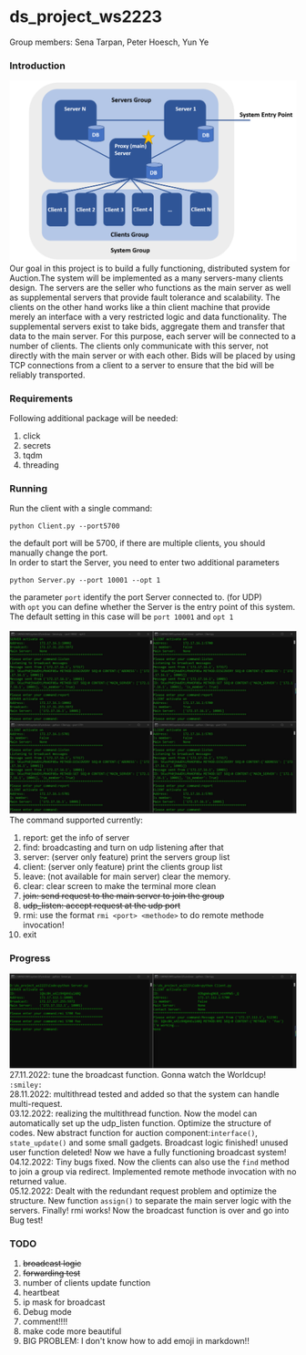 # ds_project_ws2223
Group members: Sena Tarpan, Peter Hoesch, Yun Ye <br>

### Introduction
![model](img/System%20Architecture.png)
Our goal in this project is to build a fully functioning, distributed system for Auction.The system will be implemented as a many servers-many clients design. The servers are the seller who functions as the main server as well as supplemental servers that provide fault tolerance and scalability. The clients on the other hand works like a thin client machine that provide merely an interface with a very restricted logic and data functionality. The supplemental servers exist to take bids, aggregate them and transfer that data to the main server. For this purpose, each server will be connected to a number of clients. The clients only communicate with this server, not directly with the main server or with each other. Bids will be placed by using TCP connections from a client to a server to ensure that the bid will be reliably transported.
### Requirements<br>
Following additional package will be needed:
1. click
2. secrets
3. tqdm
4. threading
### Running<br>
Run the client with a single command:
```
python Client.py --port5700
```
the default port will be 5700, if there are multiple clients, you should manually change the port.<br>
In order to start the Server, you need to enter two additional parameters
```
python Server.py --port 10001 --opt 1
```
the parameter `port` identify the port Server connected to. (for UDP) <br>
with `opt` you can define whether the Server is the entry point of this system. The default setting in this case will be `port 10001` and `opt 1` <br><br>
![terminal](img/broadcast.jpg ) <br>
The command supported currently:
1. report: get the info of server
2. find: broadcasting and turn on udp listening after that
3. server: (server only feature) print the servers group list
4. client: (server only feature) print the clients group list
5. leave: (not available for main server) clear the memory.
6. clear: clear screen to make the terminal more clean
7. ~~join: send request to the main server to join the group~~
8. ~~udp_listen: accept request at the udp port~~
9. rmi: use the format `rmi <port> <methode>` to do remote methode invocation!
10. exit

### Progress<br>
![broadcast](img/rmi.png) <br>
27.11.2022: tune the broadcast function. Gonna watch the Worldcup! `:smiley:`<br>
28.11.2022: multithread tested and added so that the system can handle multi-request.<br>
03.12.2022: realizing the multithread function. Now the model can automatically set up the udp_listen function. Optimize the structure of codes. New abstract function for auction component:`interface()`, `state_update()`
and some small gadgets. Broadcast logic finished! unused user function deleted! Now we have a fully functioning broadcast system!<br>
04.12.2022: Tiny bugs fixed. Now the clients can also use the `find` method to join a group via redirect. Implemented remote methode invocation with no returned value.<br>
05.12.2022: Dealt with the redundant request problem and optimize the structure. New function `assign()` to separate the main server logic with the servers. Finally! rmi works! Now the broadcast function is over and go into Bug test!<br>

### TODO<br>
1. ~~broadcast logic~~
2. ~~forwarding test~~
3. number of clients update function
4. heartbeat
5. ip mask for broadcast
6. Debug mode
7. comment!!!!
8. make code more beautiful
9. BIG PROBLEM: I don't know how to add emoji in markdown!!